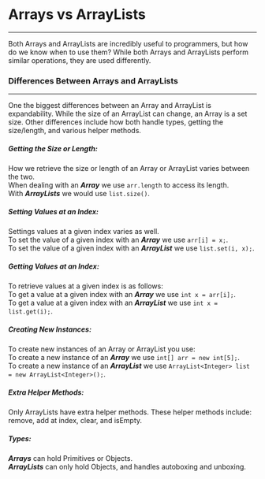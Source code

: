 # Arrays vs ArrayLists
<hr>
Both Arrays and ArrayLists are incredibly useful to programmers, but how do we know when to use them? While both Arrays and ArrayLists perform similar operations, they are used differently.

### Differences Between Arrays and ArrayLists
<hr>
One the biggest differences between an Array and ArrayList is expandability. While the size of an ArrayList can change, an Array is a set size. Other differences include how both handle types, getting the size/length, and various helper methods.

##### Getting the Size or Length:
How we retrieve the size or length of an Array or ArrayList varies between the two.
<br>
When dealing with an ***Array*** we use ``arr.length`` to access its length.
<br>
With ***ArrayLists*** we would use ``list.size()``.

##### Setting Values at an Index:
Settings values at a given index varies as well.
<br>
To set the value of a given index with an ***Array*** we use ``arr[i] = x;``.
<br>
To set the value of a given index with an ***ArrayList*** we use ``list.set(i, x);``.

##### Getting Values at an Index:
To retrieve values at a given index is as follows:
<br>
To get a value at a given index with an ***Array*** we use ``int x = arr[i];``.
<br>
To get a value at a given index with an ***ArrayList*** we use ``int x = list.get(i);``.

##### Creating New Instances:
To create new instances of an Array or ArrayList you use:
<br>
To create a new instance of an ***Array*** we use ``int[] arr = new int[5];``.
<br>
To create a new instance of an ***ArrayList*** we use ``ArrayList<Integer> list = new ArrayList<Integer>();``.

##### Extra Helper Methods:
Only ArrayLists have extra helper methods. These helper methods include: remove, add at index, clear, and isEmpty.
<br>

##### Types:
***Arrays*** can hold Primitives or Objects.
<br>
***ArrayLists*** can only hold Objects, and handles autoboxing and unboxing.
<br>